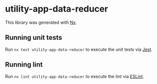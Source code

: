 # utility-app-data-reducer

This library was generated with [Nx](https://nx.dev).

## Running unit tests

Run `nx test utility-app-data-reducer` to execute the unit tests via [Jest](https://jestjs.io).

## Running lint

Run `nx lint utility-app-data-reducer` to execute the lint via [ESLint](https://eslint.org/).
